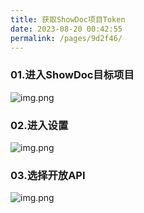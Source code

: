 ```yaml
---
title: 获取ShowDoc项目Token
date: 2023-08-20 00:42:55
permalink: /pages/9d2f46/
---
```



### 01.进入ShowDoc目标项目
![img.png](/img/guide/img_5.png)

### 02.进入设置
![img.png](/img/guide/img_4.png)

### 03.选择开放API
![img.png](/img/guide/img_6.png)
